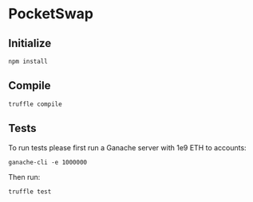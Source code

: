 # PocketSwap

## Initialize
```
npm install
```

## Compile
```
truffle compile
```

## Tests

To run tests please first run a Ganache server with 1e9 ETH to accounts:
```
ganache-cli -e 1000000
```

Then run:
```
truffle test
```
